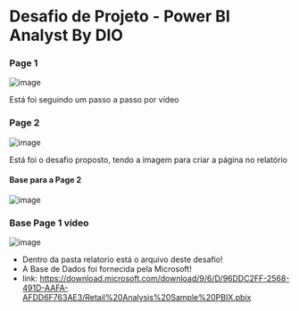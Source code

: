 # Desafio de Projeto - Power BI Analyst By DIO

### Page 1
![image](https://github.com/danielvictorsr/desafio-projeto-powerbi-analyst-dio/assets/16805134/530b8a9e-ecb1-427f-9586-9aab7c46c912)

Está foi seguindo um passo a passo por vídeo


### Page 2

![image](https://github.com/danielvictorsr/desafio-projeto-powerbi-analyst-dio/assets/16805134/e60b6f8d-a2eb-42e6-bf86-bade554e0f41)

Está foi o desafio proposto, tendo a imagem para criar a página no relatório


#### Base para a Page 2

![image](https://github.com/danielvictorsr/desafio-projeto-powerbi-analyst-dio/assets/16805134/1543fbc5-e498-4a18-89d3-8d3e082d5d84)

### Base Page 1 vídeo

![image](https://github.com/danielvictorsr/desafio-projeto-powerbi-analyst-dio/assets/16805134/4dc577ce-5f4f-4ed9-b6ee-d731e1539c26)


* Dentro da pasta relatorio está o arquivo deste desafio!
* A Base de Dados foi fornecida pela Microsoft!
* link: https://download.microsoft.com/download/9/6/D/96DDC2FF-2568-491D-AAFA-AFDD6F763AE3/Retail%20Analysis%20Sample%20PBIX.pbix
